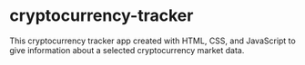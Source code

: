 # cryptocurrency-tracker
This cryptocurrency tracker app created with HTML, CSS, and JavaScript to give information about a selected cryptocurrency market data. 

